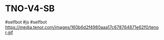 # TNO-V4-SB
#selfbot #js #selfbot
https://media.tenor.com/images/160b6d2f4980aaa17c678764871e62f0/tenor.gif
